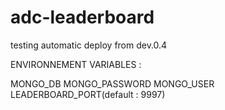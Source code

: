 # adc-leaderboard

testing automatic deploy from dev.0.4

ENVIRONNEMENT VARIABLES : 

MONGO_DB
MONGO_PASSWORD
MONGO_USER
LEADERBOARD_PORT(default : 9997)